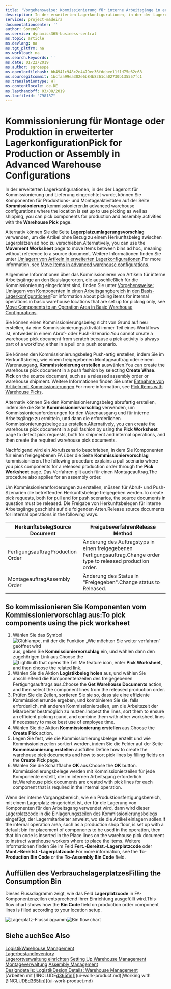```yaml
---
title: 'Vorgehensweise: Kommissionierung für interne Arbeitsgänge in erweiterter Lagerkonfigurationen | Microsoft Docs'
description: In der erweiterten Lagerkonfigurationen, in der der Lagerort für Kommissionierung und Lieferung eingerichtet wurde, können Sie Komponenten für Produktions- und Montageaktivitäten auf der Seite **Kommissionierung** kommissionieren.
services: project-madeira
documentationcenter: ''
author: SorenGP
ms.service: dynamics365-business-central
ms.topic: article
ms.devlang: na
ms.tgt_pltfrm: na
ms.workload: na
ms.search.keywords: ''
ms.date: 01/22/2019
ms.author: sgroespe
ms.openlocfilehash: bb4941c948c2e4479ec36fdebee11f1d75e62c68
ms.sourcegitcommit: 1bcfaa99ea302e6b84b8361ca02730b135557fc1
ms.translationtype: HT
ms.contentlocale: de-DE
ms.lasthandoff: 03/08/2019
ms.locfileid: "798187"
---
```

# <a name="pick-for-production-or-assembly-in-advanced-warehouse-configurations"></a><span data-ttu-id="202da-103">Kommissionierung für Montage oder Produktion in erweiterter Lagerkonfiguration</span><span class="sxs-lookup"><span data-stu-id="202da-103">Pick for Production or Assembly in Advanced Warehouse Configurations</span></span>
<span data-ttu-id="202da-104">In der erweiterten Lagerkonfigurationen, in der der Lagerort für Kommissionierung und Lieferung eingerichtet wurde, können Sie Komponenten für Produktions- und Montageaktivitäten auf der Seite **Kommissionierung** kommissionieren.</span><span class="sxs-lookup"><span data-stu-id="202da-104">In advanced warehouse configurations where the location is set up to use picking as well as shipping, you can pick components for production and assembly activities with the **Warehouse Pick** page.</span></span>  

<span data-ttu-id="202da-105">Alternativ können Sie die Seite **Lagerplatzumlagerungsvorschlag** verwenden, um die Artikel ohne Bezug zu einem Herkunftsbeleg zwischen Lagerplätzen ad hoc zu verschieben.</span><span class="sxs-lookup"><span data-stu-id="202da-105">Alternatively, you can use the **Movement Worksheet** page to move items between bins ad hoc, meaning without reference to a source document.</span></span> <span data-ttu-id="202da-106">Weitere Informationen finden Sie unter [Umlagern von Artikeln in erweiterten Lagerkonfigurationen](warehouse-how-to-move-items-in-advanced-warehousing.md).</span><span class="sxs-lookup"><span data-stu-id="202da-106">For more information, see [Move Items in advanced warehouse configurations](warehouse-how-to-move-items-in-advanced-warehousing.md).</span></span>  

<span data-ttu-id="202da-107">Allgemeine Informationen über das Kommissionieren von Artikeln für interne Arbeitsgänge an den Basislagerorten, die ausschließlich für die Kommissionierung eingerichtet sind, finden Sie unter [Vorgehensweise: Umlagern von Komponenten in einen Arbeitsgangbereich in den Basis-Lagerkonfigurationen](warehouse-how-to-move-components-to-an-operation-area-in-basic-warehousing.md)</span><span class="sxs-lookup"><span data-stu-id="202da-107">For information about picking items for internal operations in basic warehouse locations that are set up for picking only, see [Move Components to an Operation Area in Basic Warehouse Configurations](warehouse-how-to-move-components-to-an-operation-area-in-basic-warehousing.md).</span></span>  

<span data-ttu-id="202da-108">Sie können einen Kommissionierungsbeleg nicht von Grund auf neu erstellen, da eine Kommissionierungsaktivität immer Teil eines Workflows ist, entweder in einem Abruf- oder Push-Szenario.</span><span class="sxs-lookup"><span data-stu-id="202da-108">You cannot create a warehouse pick document from scratch because a pick activity is always part of a workflow, either in a pull or a push scenario.</span></span>  

<span data-ttu-id="202da-109">Sie können den Kommissionierungsbeleg Push-artig erstellen, indem Sie im Herkunftsbeleg, wie einem freigegebenen Montageauftrag oder einem Warenausgang, **Kommissionierung erstellen** auswählen.</span><span class="sxs-lookup"><span data-stu-id="202da-109">You can create the warehouse pick document in a push fashion by selecting **Create Whse. Pick** on the source document, such as a released assembly order or warehouse shipment.</span></span> <span data-ttu-id="202da-110">Weitere Informationen finden Sie unter [Entnahme von Artikeln mit Kommissionierungen](warehouse-how-to-pick-items-for-warehouse-shipment.md).</span><span class="sxs-lookup"><span data-stu-id="202da-110">For more information, see [Pick Items with Warehouse Picks](warehouse-how-to-pick-items-for-warehouse-shipment.md).</span></span>  

<span data-ttu-id="202da-111">Alternativ können Sie den Kommissionierungsbeleg abrufartig erstellen, indem Sie die Seite **Kommissioniervorschlag** verwenden, um Kommissionieranforderungen für den Warenausgang und für interne Arbeitsgänge zu ermitteln, und dann die erforderlichen Kommissionierungsbelege zu erstellen.</span><span class="sxs-lookup"><span data-stu-id="202da-111">Alternatively, you can create the warehouse pick document in a pull fashion by using the **Pick Worksheet** page to detect pick requests, both for shipment and internal operations, and then create the required warehouse pick documents.</span></span>  

<span data-ttu-id="202da-112">Nachfolgend wird ein Abrufszenario beschrieben, in dem Sie Komponenten für einen freigegebenen FA über die Seite **Kommissioniervorschlag** kommissionieren.</span><span class="sxs-lookup"><span data-stu-id="202da-112">The following procedure explains a pull scenario where you pick components for a released production order through the **Pick Worksheet** page.</span></span> <span data-ttu-id="202da-113">Das Verfahren gilt auch für einen Montageauftrag.</span><span class="sxs-lookup"><span data-stu-id="202da-113">The procedure also applies for an assembly order.</span></span>  

<span data-ttu-id="202da-114">Um Kommissionieranforderungen zu erstellen, müssen für Abruf- und Push-Szenarien die betreffenden Herkunftsbelege freigegeben werden.</span><span class="sxs-lookup"><span data-stu-id="202da-114">To create pick requests, both for pull and for push scenarios, the source documents in question must be released.</span></span> <span data-ttu-id="202da-115">Die Freigabe von Herkunftsbelegen für interne Arbeitsgänge geschieht auf die folgenden Arten.</span><span class="sxs-lookup"><span data-stu-id="202da-115">Release source documents for internal operations in the following ways.</span></span>  

|<span data-ttu-id="202da-116">Herkunftsbeleg</span><span class="sxs-lookup"><span data-stu-id="202da-116">Source Document</span></span>|<span data-ttu-id="202da-117">Freigabeverfahren</span><span class="sxs-lookup"><span data-stu-id="202da-117">Release Method</span></span>|  
|---------------------|--------------------|  
|<span data-ttu-id="202da-118">Fertigungsauftrag</span><span class="sxs-lookup"><span data-stu-id="202da-118">Production Order</span></span>|<span data-ttu-id="202da-119">Änderung des Auftragstyps in einen freigegebenen Fertigungsauftrag.</span><span class="sxs-lookup"><span data-stu-id="202da-119">Change order type to released production order.</span></span>|  
|<span data-ttu-id="202da-120">Montageauftrag</span><span class="sxs-lookup"><span data-stu-id="202da-120">Assembly Order</span></span>|<span data-ttu-id="202da-121">Änderung des Status in "Freigegeben".</span><span class="sxs-lookup"><span data-stu-id="202da-121">Change status to Released.</span></span>|  

## <a name="to-pick-components-using-the-pick-worksheet"></a><span data-ttu-id="202da-122">So kommissionieren Sie Komponenten vom Kommissioniervorschlag aus:</span><span class="sxs-lookup"><span data-stu-id="202da-122">To pick components using the pick worksheet</span></span>  
1.  <span data-ttu-id="202da-123">Wählen Sie das Symbol ![Glühlampe, mit der die Funktion „Wie möchten Sie weiter verfahren“ geöffnet wird](media/ui-search/search_small.png "Wie möchten Sie weiter verfahren?") aus, geben Sie **Kommissioniervorschlag** ein, und wählen dann den zugehörigen Link aus.</span><span class="sxs-lookup"><span data-stu-id="202da-123">Choose the ![Lightbulb that opens the Tell Me feature](media/ui-search/search_small.png "Tell me what you want to do") icon, enter **Pick Worksheet**, and then choose the related link.</span></span>  
2.  <span data-ttu-id="202da-124">Wählen Sie die Aktion **Logistikbeleg holen** aus, und wählen Sie anschließend die Komponentenzeilen des freigegebenen Fertigungsauftrags aus.</span><span class="sxs-lookup"><span data-stu-id="202da-124">Choose the **Get Warehouse Documents** action, and then select the component lines from the released production order.</span></span>  
3.  <span data-ttu-id="202da-125">Prüfen Sie die Zeilen, sortieren Sie sie so, dass sie eine effiziente Kommissionierrunde ergeben, und kombinieren Sie sie, falls erforderlich, mit anderen Kommissionierzeilen, um die Arbeitszeit der Mitarbeiter bestmöglich zu nutzen.</span><span class="sxs-lookup"><span data-stu-id="202da-125">Inspect the lines, sort them to ensure an efficient picking round, and combine them with other worksheet lines if necessary to make best use of employee time.</span></span>  
4.  <span data-ttu-id="202da-126">Wählen Sie die Aktion **Kommissionierung erstellen** aus.</span><span class="sxs-lookup"><span data-stu-id="202da-126">Choose the **Create Pick** action.</span></span>  
5.  <span data-ttu-id="202da-127">Legen Sie fest, wie die Kommissionierungsbelege erstellt und wie Kommissionierzeilen sortiert werden, indem Sie die Felder auf der Seite **Kommissionierung erstellen** ausfüllen.</span><span class="sxs-lookup"><span data-stu-id="202da-127">Define how to create the warehouse pick documents and how to sort pick lines by filling fields on the **Create Pick** page.</span></span>  
6.  <span data-ttu-id="202da-128">Wählen Sie die Schaltfläche **OK** aus.</span><span class="sxs-lookup"><span data-stu-id="202da-128">Choose the **OK** button.</span></span> <span data-ttu-id="202da-129">Kommissionierungsbelege werden mit Kommissionierzeilen für jede Komponente erstellt, die im internen Arbeitsgang erforderlich ist.</span><span class="sxs-lookup"><span data-stu-id="202da-129">Warehouse pick documents are created with pick lines for each component that is required in the internal operation.</span></span>  

<span data-ttu-id="202da-130">Wenn der interne Vorgangsbereich, wie ein Produktionsfertigungsbereich, mit einem Lagerplatz eingerichtet ist, der für die Lagerung von Komponenten für den Arbeitsgang verwendet wird, dann wird dieser Lagerplatzcode in die Einlagerungszeilen des Kommissionierungsbelegs eingefügt, der Lagermitarbeiter anweist, wo sie die Artikel einlagern sollen.</span><span class="sxs-lookup"><span data-stu-id="202da-130">If the internal operation area, such as a production shop floor, is set up with a default bin for placement of components to be used in the operation, then that bin code is inserted in the Place lines on the warehouse pick document to instruct warehouse workers where to place the items.</span></span> <span data-ttu-id="202da-131">Weitere Informationen finden Sie im Feld **Fert.-Bereitst.-Lagerplatzcode** oder **Mont.-Bereitst.-Lagerplatzcode**.</span><span class="sxs-lookup"><span data-stu-id="202da-131">For more information, see the **To-Production Bin Code** or the **To-Assembly Bin Code** field.</span></span>

## <a name="filling-the-consumption-bin"></a><span data-ttu-id="202da-132">Auffüllen des Verbrauchslagerplatzes</span><span class="sxs-lookup"><span data-stu-id="202da-132">Filling the Consumption Bin</span></span>
<span data-ttu-id="202da-133">Dieses Flussdiagramm zeigt, wie das Feld **Lagerplatzcode** in FA-Komponentenzeilen entsprechend Ihrer Einrichtung ausgefüllt wird.</span><span class="sxs-lookup"><span data-stu-id="202da-133">This flow chart shows how the **Bin Code** field on production order component lines is filled according to your location setup.</span></span>

<span data-ttu-id="202da-134">![Lagerplatz-Flussdiagramm](media/binflow.png "Lagerfluss")</span><span class="sxs-lookup"><span data-stu-id="202da-134">![Bin flow chart](media/binflow.png "BinFlow")</span></span>  

## <a name="see-also"></a><span data-ttu-id="202da-135">Siehe auch</span><span class="sxs-lookup"><span data-stu-id="202da-135">See Also</span></span>
[<span data-ttu-id="202da-136">Logistik</span><span class="sxs-lookup"><span data-stu-id="202da-136">Warehouse Management</span></span>](warehouse-manage-warehouse.md)  
[<span data-ttu-id="202da-137">Lagerbestand</span><span class="sxs-lookup"><span data-stu-id="202da-137">Inventory</span></span>](inventory-manage-inventory.md)  
<span data-ttu-id="202da-138">[Lagerortverwaltung einrichten](warehouse-setup-warehouse.md)   </span><span class="sxs-lookup"><span data-stu-id="202da-138">[Setting Up Warehouse Management](warehouse-setup-warehouse.md)   </span></span>  
<span data-ttu-id="202da-139">[Montageverwaltung](assembly-assemble-items.md)  </span><span class="sxs-lookup"><span data-stu-id="202da-139">[Assembly Management](assembly-assemble-items.md)  </span></span>  
[<span data-ttu-id="202da-140">Designdetails: Logistik</span><span class="sxs-lookup"><span data-stu-id="202da-140">Design Details: Warehouse Management</span></span>](design-details-warehouse-management.md)  
<span data-ttu-id="202da-141">[Arbeiten mit [!INCLUDE[d365fin](includes/d365fin_md.md)]](ui-work-product.md)</span><span class="sxs-lookup"><span data-stu-id="202da-141">[Working with [!INCLUDE[d365fin](includes/d365fin_md.md)]](ui-work-product.md)</span></span>

